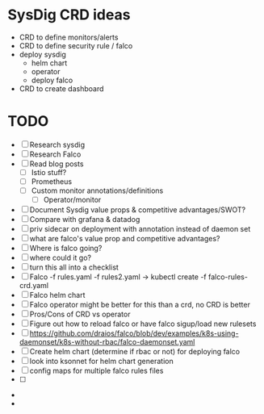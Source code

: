 # SysDig CRD ideas
  - CRD to define monitors/alerts
  - CRD to define security rule / falco
  - deploy sysdig
    - helm chart
    - operator
    - deploy falco
  - CRD to create dashboard

# TODO
  - [ ] Research sysdig
  - [ ] Research Falco
  - [ ] Read blog posts
    - [ ] Istio stuff?
    - [ ] Prometheus
    - [ ] Custom monitor annotations/definitions
      - [ ] Operator/monitor
  - [ ] Document Sysdig value props & competitive advantages/SWOT?
  - [ ] Compare with grafana & datadog
  - [ ] priv sidecar on deployment with annotation instead of daemon set
  - [ ] what are falco's value prop and competitive advantages?
  - [ ] Where is falco going?
  - [ ] where could it go?
  - [ ] turn this all into a checklist
  - [ ] Falco -f rules.yaml -f rules2.yaml -> kubectl create -f falco-rules-crd.yaml
  - [ ] Falco helm chart
  - [ ] Falco operator might be better for this than a crd, no CRD is better
  - [ ] Pros/Cons of CRD vs operator
  - [ ] Figure out how to reload falco or have falco sigup/load new rulesets
  - [ ] https://github.com/draios/falco/blob/dev/examples/k8s-using-daemonset/k8s-without-rbac/falco-daemonset.yaml
  - [ ] Create helm chart (determine if rbac or not) for deploying falco
  - [ ] look into ksonnet for helm chart generation
  - [ ] config maps for multiple falco rules files
  - [ ] 
  -
  -
